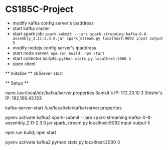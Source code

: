 # CS185C-Project

* modify kafka config server's ipaddress
* start kafka cluster
* start spark job: `spark-submit --jars spark-streaming-kafka-0-8-assembly_2.11-2.3.0.jar spark_stream.py localhost:9092 input output 5`
* modify nodejs config server's ipaddress
* start node server: `npm run build; npm start`
* start collector scripts: `python stats.py localhost:3000 3`
* open client







** Initalize **
zkServer start







** Setup **

nano /usr/local/etc/kafka/server.properties
Samkit's IP:  172.20.10.3
Shishir's IP: 192.168.43.163


kafka-server-start /usr/local/etc/kafka/server.properties


pyenv activate kafka2
spark-submit --jars spark-streaming-kafka-0-8-assembly_2.11-2.3.0.jar spark_stream.py localhost:9092 input output 5


npm run build; npm start

pyenv activate kafka2
python stats.py localhost:3000 3